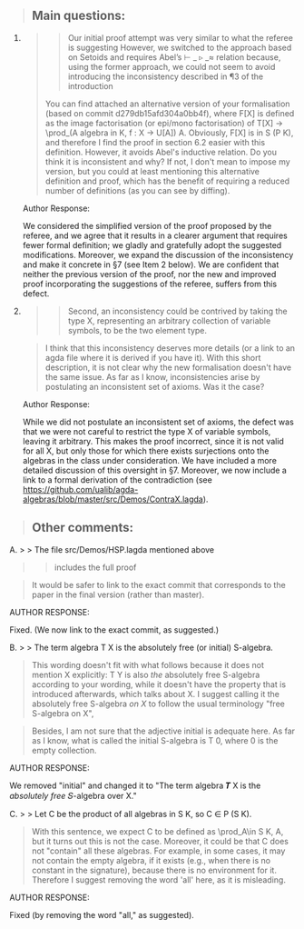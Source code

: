 > Main questions:
> ---------------
> 

1.  > > Our initial proof attempt was very similar to what the referee is
    > > suggesting
    > > However, we switched to the approach based on Setoids and requires Abel’s ⊢ _ ▹ _≈
    > > relation because, using the former approach, we could not seem to avoid introducing the
    > > inconsistency described in ¶3 of the introduction
    > 
    > You can find attached an alternative version of your formalisation
    > (based on commit d279db15afd304a0bb4f),
    > where F[X] is defined as the image factorisation (or epi/mono
    > factorisation) of T[X] -> \prod_(A algebra in K, f : X -> U[A]) A.
    > Obviously, F[X] is in S (P K), and therefore I find the proof in
    > section 6.2 easier with this definition.
    > However, it avoids Abel's inductive relation. Do you think it is
    > inconsistent and why? If not, I don't mean to impose my version, but
    > you could at least mentioning this alternative
    > definition and proof, which has the benefit of requiring a reduced
    > number of definitions (as you can see by diffing).
    
    Author Response: 
    
    We considered the simplified version of the proof proposed by the referee, and we agree that it results
    in a clearer argument that requires fewer formal definition; we gladly and gratefully adopt the suggested 
    modifications.  Moreover, we expand the discussion of the inconsistency and make it concrete in §7 (see
    Item 2 below). We are confident that neither the previous version of the proof, nor the new and improved
    proof incorporating the suggestions of the referee, suffers from this defect.


2.  > > Second, an inconsistency could be contrived by taking the
    > > type X, representing an arbitrary collection of variable symbols, to be the two element type.

    > I think that this inconsistency deserves more details (or a link to an agda file where it is derived
    > if you have it). With this short description, it is not clear why the new formalisation doesn't have 
    > the same issue. As far as I know, inconsistencies arise by postulating an inconsistent set of axioms. 
    > Was it the case?
   
    Author Response:
   
    While we did not postulate an inconsistent set of axioms, the defect was that we were not careful to 
    restrict the type X of variable symbols, leaving it arbitrary.  This makes the proof incorrect, since 
    it is not valid for all X, but only those for which there exists surjections onto the algebras in the
    class under consideration.  We have included a more detailed discussion of this oversight in §7.
    Moreover, we now include a link to a formal derivation of the contradiction
    (see https://github.com/ualib/agda-algebras/blob/master/src/Demos/ContraX.lagda).
   


> Other comments:
> ---------------

A. > > The file src/Demos/HSP.lagda mentioned above
   > > includes the full proof

   > It would be safer to link to the exact commit that corresponds to the
   > paper in the final version (rather than master).
   
   AUTHOR RESPONSE:
   
   Fixed. (We now link to the exact commit, as suggested.)


B. > > The term algebra T X is the absolutely free (or initial) S-algebra.

   > This wording doesn't fit with what follows because it does not mention X explicitly: T Y is also *the* 
   > absolutely free S-algebra according to your wording, while it doesn't have the property that is 
   > introduced afterwards, which talks about X. I suggest calling it the absolutely free S-algebra *on X* 
   > to follow the usual terminology "free S-algebra on X",

   > Besides, I am not sure that the adjective initial is adequate here. As far as I know, what is called 
   > the initial S-algebra is T 0, where 0 is the empty collection.
   
   AUTHOR RESPONSE:
   
   We removed "initial" and changed it to "The term algebra 𝑻 X is the *absolutely free* 𝑆-algebra over X."

C. > > Let C be the product of all algebras in S K, so C ∈ P (S K).

   > With this sentence, we expect C to be defined as \prod_A\in S K, A, but it turns out this is not
   > the case. Moreover, it could be that C does not "contain" all these algebras. For example, in some 
   > cases, it may not contain the empty algebra, if it exists (e.g., when there is no constant in the 
   > signature), because there is no environment for it. Therefore I suggest removing the word 'all' here, 
   > as it is misleading.

   AUTHOR RESPONSE:
   
   Fixed (by removing the word "all," as suggested).

